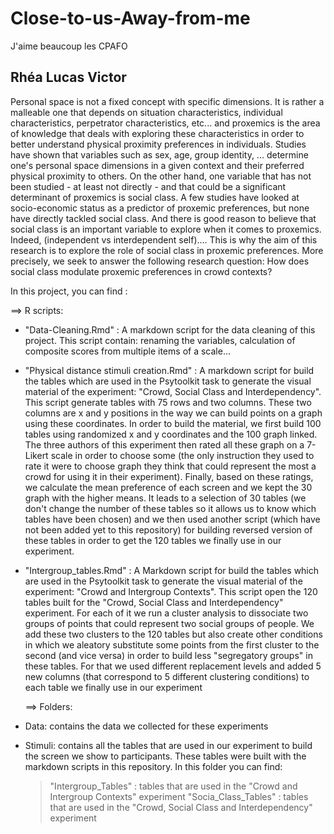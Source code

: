 # Close-to-us-Away-from-me

J'aime beaucoup les CPAFO

## Rhéa Lucas Victor

Personal space is not a fixed concept with specific dimensions. It is rather a malleable one that depends on situation characteristics, individual characteristics, perpetrator characteristics, etc... and proxemics is the area of knowledge that deals with exploring these characteristics in order to better understand physical proximity preferences in individuals. Studies have shown that variables such as sex, age, group identity, ... determine one's personal space dimensions in a given context and their preferred physical proximity to others.  On the other hand, one variable that has not been studied - at least not directly - and that could be a significant determinant of proxemics is social class. A few studies have looked at socio-economic status as a predictor of proxemic preferences, but none have directly tackled social class. And there is good reason to believe that social class is an important variable to explore when it comes to proxemics. Indeed, (independent vs interdependent self).... This is why the aim of this research is to explore the role of social class in proxemic preferences. More precisely, we seek to answer the following research question: How does social class modulate proxemic preferences in crowd contexts?

In this project, you can find :

   ==> R scripts: 
 
 - "Data-Cleaning.Rmd" : A markdown script for the data cleaning of this project. This script contain: renaming the variables, calculation of composite scores from multiple items of a scale...
 
 - "Physical distance stimuli creation.Rmd" : A markdown script for build the tables which are used in the Psytoolkit task to generate the visual material of the experiment: "Crowd, Social Class and Interdependency". This script generate tables with 75 rows and two columns. These two columns are x and y positions in the way we can build points on a graph using these coordinates. In order to build the material, we first build 100 tables using randomized x and y coordinates and the 100 graph linked. The three authors of this experiment then rated all these graph on a 7-Likert scale in order to choose some (the only instruction they used to rate it were to choose graph they think that could represent the most a crowd for using it in their experiment). Finally, based on these ratings, we calculate the mean preference of each screen and we kept the 30 graph with the higher means. It leads to a selection of 30 tables (we don't change the number of these tables so it allows us to know which tables have been chosen) and we then used another script (which have not been added yet to this repository) for building reversed version of these tables in order to get the 120 tables we finally use in our experiment.
 
 - "Intergroup_tables.Rmd" : A Markdown script for build the tables which are used in the Psytoolkit task to generate the visual material of the experiment: "Crowd and Intergroup Contexts". This script open the 120 tables built for the "Crowd, Social Class and Interdependency" experiment. For each of it we run a cluster analysis to dissociate two groups of points that could represent two social groups of people. We add these two clusters to the 120 tables but also create other conditions in which we aleatory substitute some points from the first cluster to the second (and vice versa) in order to build less "segregatory groups" in these tables. For that we used different replacement levels and added 5 new columns (that correspond to 5 different clustering conditions) to each table we finally use in our experiment
 
 
   ==> Folders:
 
 - Data: contains the data we collected for these experiments
 
 - Stimuli: contains all the tables that are used in our experiment to build the screen we show to participants. These tables were built with the markdown scripts in this repository. In this folder you can find:
      > "Intergroup_Tables" : tables that are used in the "Crowd and Intergroup Contexts" experiment
      > "Socia_Class_Tables" : tables that are used in the "Crowd, Social Class and Interdependency" experiment

